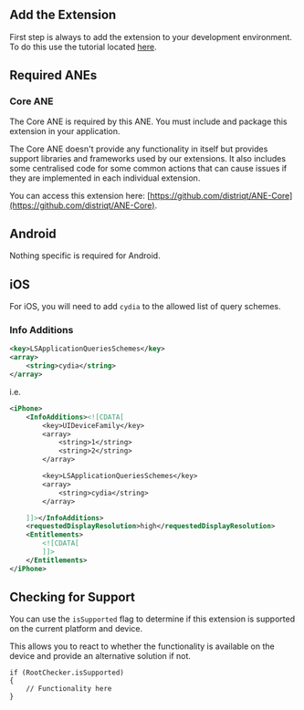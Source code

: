 
## Add the Extension

First step is always to add the extension to your development environment. 
To do this use the tutorial located [here](http://airnativeextensions.com/knowledgebase/tutorial/1).



## Required ANEs

### Core ANE

The Core ANE is required by this ANE. You must include and package this extension in your application.

The Core ANE doesn't provide any functionality in itself but provides support libraries and frameworks used by our extensions.
It also includes some centralised code for some common actions that can cause issues if they are implemented in each individual extension.

You can access this extension here: [https://github.com/distriqt/ANE-Core](https://github.com/distriqt/ANE-Core).



## Android 

Nothing specific is required for Android.


## iOS 

For iOS, you will need to add `cydia` to the allowed list of query schemes.


### Info Additions

```xml
<key>LSApplicationQueriesSchemes</key>
<array>
	<string>cydia</string>
</array>
```

i.e.

```xml
<iPhone>
    <InfoAdditions><![CDATA[
        <key>UIDeviceFamily</key>
        <array>
            <string>1</string>
            <string>2</string>
        </array>

        <key>LSApplicationQueriesSchemes</key>
        <array>
            <string>cydia</string>
        </array>

    ]]></InfoAdditions>
    <requestedDisplayResolution>high</requestedDisplayResolution>
    <Entitlements>
        <![CDATA[
        ]]>
    </Entitlements>
</iPhone>
```



## Checking for Support

You can use the `isSupported` flag to determine if this extension is supported on the current platform and device.

This allows you to react to whether the functionality is available on the device and provide an alternative solution if not.


```as3
if (RootChecker.isSupported)
{
	// Functionality here
}
```
